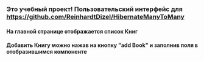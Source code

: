 ### Это учебный проект! Пользовательский интерфейс для https://github.com/ReinhardtDizel/HibernateManyToMany
#### На главной странице отображается список Книг
#### Добавить Книгу можно нажав на кнопку "add Book" и  заполнив поля в отобразившимся компоненте
